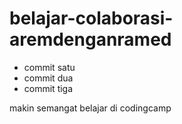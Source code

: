 # belajar-colaborasi-aremdenganramed
- commit satu
- commit dua
- commit tiga

makin semangat belajar di codingcamp
